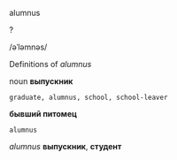 alumnus

?

/əˈləmnəs/

Definitions of _alumnus_

noun
**выпускник**

    graduate, alumnus, school, school-leaver
**бывший питомец**

    alumnus

_alumnus_
**выпускник**, **студент**
